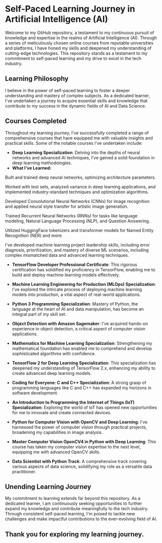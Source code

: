 # Self-Paced Learning Journey in Artificial Intelligence (AI)

Welcome to my GitHub repository, a testament to my continuous pursuit of knowledge and expertise in the realms of Artificial Intelligence (AI). Through a series of meticulously chosen online courses from reputable universities and platforms, I have honed my skills and deepened my understanding of cutting-edge technologies. This repository stands as a testament to my commitment to self-paced learning and my drive to excel in the tech industry.

## Learning Philosophy

I believe in the power of self-paced learning to foster a deeper understanding and mastery of complex subjects. As a dedicated learner, I've undertaken a journey to acquire essential skills and knowledge that contribute to my success in the dynamic fields of AI and Data Science.

## Courses Completed

Throughout my learning journey, I've successfully completed a range of comprehensive courses that have equipped me with valuable insights and practical skills. Some of the notable courses I've undertaken include:

- **Deep Learning Specialization**: Delving into the depths of neural networks and advanced AI techniques, I've gained a solid foundation in deep learning methodologies.
- **What I've Learned:**

Built and trained deep neural networks, optimizing architecture parameters.

Worked with test sets, analyzed variance in deep learning applications, and implemented industry-standard techniques and optimization algorithms.

Developed Convolutional Neural Networks (CNNs) for image recognition and applied neural style transfer for artistic image generation.

Trained Recurrent Neural Networks (RNNs) for tasks like language modeling, Natural Language Processing (NLP), and Question Answering.

Utilized HuggingFace tokenizers and transformer models for Named Entity Recognition (NER) and more.

I've developed machine learning project leadership skills, including error diagnosis, prioritization, and mastery of diverse ML scenarios, including complex mismatched data and advanced learning techniques.

- **TensorFlow Developer Professional Certificate**: This rigorous certification has solidified my proficiency in TensorFlow, enabling me to build and deploy machine learning models effectively.

- **Machine Learning Engineering for Production (MLOps) Specialization**: I've explored the intricate process of deploying machine learning models into production, a vital aspect of real-world applications.

- **Python 3 Programming Specialization**: Mastery of Python, the language at the heart of AI and data manipulation, has become an integral part of my skill set.

- **Object Detection with Amazon Sagemaker**: I've acquired hands-on experience in object detection, a critical aspect of computer vision applications.

- **Mathematics for Machine Learning Specialization**: Strengthening my mathematical foundation has enabled me to comprehend and develop sophisticated algorithms with confidence.

- **TensorFlow 2 for Deep Learning Specialization**: This specialization has deepened my understanding of TensorFlow 2.x, enhancing my ability to create advanced deep learning models.

- **Coding for Everyone: C and C++ Specialization**: A strong grasp of programming languages like C and C++ has expanded my horizons in software development.

- **An Introduction to Programming the Internet of Things (IoT) Specialization**: Exploring the world of IoT has opened new opportunities for me to innovate and create connected devices.

- **Python for Computer Vision with OpenCV and Deep Learning**: I've harnessed the power of computer vision through practical projects, broadening my capabilities in image analysis.

- **Master Computer Vision OpenCV4 in Python with Deep Learning**: This course has taken my computer vision expertise to the next level, equipping me with advanced OpenCV skills.

- **Data Scientist with Python Track**: A comprehensive track covering various aspects of data science, solidifying my role as a versatile data practitioner.

## Unending Learning Journey

My commitment to learning extends far beyond this repository. As a dedicated learner, I am continuously seeking opportunities to further expand my knowledge and contribute meaningfully to the tech industry. Through consistent self-paced learning, I'm poised to tackle new challenges and make impactful contributions to the ever-evolving field of AI.


## Thank you for exploring my learning journey. 

